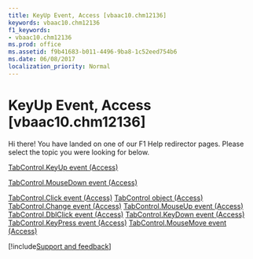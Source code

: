 ```yaml
---
title: KeyUp Event, Access [vbaac10.chm12136]
keywords: vbaac10.chm12136
f1_keywords:
- vbaac10.chm12136
ms.prod: office
ms.assetid: f9b41683-b011-4496-9ba8-1c52eed754b6
ms.date: 06/08/2017
localization_priority: Normal
---
```



# KeyUp Event, Access [vbaac10.chm12136]

Hi there! You have landed on one of our F1 Help redirector pages. Please select the topic you were looking for below.

[TabControl.KeyUp event (Access)](https://msdn.microsoft.com/library/c3e9b96d-fb29-6a0c-1547-145ab8f884ca%28Office.15%29.aspx)

[TabControl.MouseDown event (Access)](https://msdn.microsoft.com/library/84fc4acb-37df-e5d1-3aa7-15726da2fcde%28Office.15%29.aspx)

[TabControl.Click event (Access)](https://msdn.microsoft.com/library/21d33e13-8635-2ee7-c299-450e3dc74379%28Office.15%29.aspx)
[TabControl object (Access)](https://msdn.microsoft.com/library/05f7de7b-8665-df6d-3fbb-47f8547d3baf%28Office.15%29.aspx)
[TabControl.Change event (Access)](https://msdn.microsoft.com/library/e57d4b0b-0f9e-28e7-c1e0-6a1582f1cb0f%28Office.15%29.aspx)
[TabControl.MouseUp event (Access)](https://msdn.microsoft.com/library/32e463a0-3926-53d5-86d3-6ccbdbb066de%28Office.15%29.aspx)
[TabControl.DblClick event (Access)](https://msdn.microsoft.com/library/d45c03f4-5cde-6aae-e316-9fbe9c71f34a%28Office.15%29.aspx)
[TabControl.KeyDown event (Access)](https://msdn.microsoft.com/library/002a65df-7ccd-82e9-c09b-dc4c283488a9%28Office.15%29.aspx)
[TabControl.KeyPress event (Access)](https://msdn.microsoft.com/library/4b67dc83-b7fe-4f76-c785-e9b576f51500%28Office.15%29.aspx)
[TabControl.MouseMove event (Access)](https://msdn.microsoft.com/library/e684139a-dfde-c9b0-389d-fae941caa481%28Office.15%29.aspx)

[!include[Support and feedback](~/includes/feedback-boilerplate.md)]